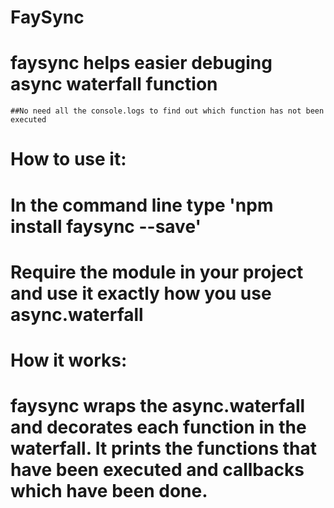 # FaySync
# faysync helps easier debuging async waterfall function
    ##No need all the console.logs to find out which function has not been executed 

# How to use it:
# In the command line type 'npm install faysync --save'
# Require the module in your project and use it exactly how you use async.waterfall

# How it works:
# faysync wraps the async.waterfall and decorates each function in the waterfall. It prints the functions that have been executed and callbacks which have been done. 